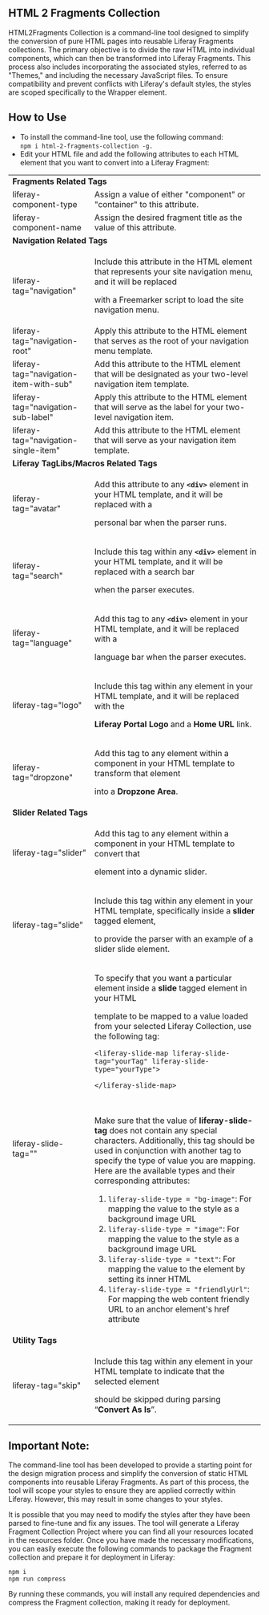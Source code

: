 ## **HTML 2 Fragments Collection**

HTML2Fragments Collection is a command-line tool designed to simplify the conversion of pure HTML pages into reusable Liferay Fragments collections. The primary objective is to divide the raw HTML into individual components, which can then be transformed into Liferay Fragments. This process also includes incorporating the associated styles, referred to as "Themes," and including the necessary JavaScript files. To ensure compatibility and prevent conflicts with Liferay's default styles, the styles are scoped specifically to the Wrapper element.

## **How to Use**

*   To install the command-line tool, use the following command:   
    `npm i html-2-fragments-collection -g.`
*   Edit your HTML file and add the following attributes to each HTML element that you want to convert into a Liferay Fragment:

<table><tbody><tr><td colspan="2"><strong>Fragments Related Tags</strong></td></tr><tr><td>liferay-component-type</td><td>Assign a value of either "component" or "container" to this attribute.</td></tr><tr><td>liferay-component-name</td><td>Assign the desired fragment title as the value of this attribute.</td></tr><tr><td colspan="2"><strong>Navigation Related Tags</strong></td></tr><tr><td>liferay-tag="navigation"</td><td><p>Include this attribute in the HTML element that represents your site navigation menu, and it will be replaced&nbsp;</p><p>with a Freemarker script to load the site navigation menu.</p></td></tr><tr><td>liferay-tag="navigation-root"</td><td>Apply this attribute to the HTML element that serves as the root of your navigation menu template.</td></tr><tr><td>liferay-tag="navigation-item-with-sub"</td><td>Add this attribute to the HTML element that will be designated as your two-level navigation item template.</td></tr><tr><td>liferay-tag="navigation-sub-label"</td><td>Apply this attribute to the HTML element that will serve as the label for your two-level navigation item.</td></tr><tr><td>liferay-tag="navigation-single-item"</td><td>Add this attribute to the HTML element that will serve as your navigation item template.</td></tr><tr><td colspan="2"><strong>Liferay TagLibs/Macros Related Tags</strong></td></tr><tr><td>liferay-tag="avatar"</td><td><p>Add this attribute to any <code><strong>&lt;div&gt;</strong></code> element in your HTML template, and it will be replaced with a&nbsp;</p><p>personal bar when the parser runs.</p></td></tr><tr><td>liferay-tag="search"</td><td><p>Include this tag within any <code><strong>&lt;div&gt;</strong></code> element in your HTML template, and it will be replaced with a search bar&nbsp;</p><p>when the parser executes.</p></td></tr><tr><td>liferay-tag="language"</td><td><p>Add this tag to any <code><strong>&lt;div&gt;</strong></code> element in your HTML template, and it will be replaced with a&nbsp;</p><p>language bar when the parser executes.</p></td></tr><tr><td>liferay-tag="logo"</td><td><p>Include this tag within any element in your HTML template, and it will be replaced with the&nbsp;</p><p><strong>Liferay Portal Logo</strong> and a <strong>Home URL</strong> link.</p></td></tr><tr><td>liferay-tag="dropzone"</td><td><p>Add this tag to any element within a component in your HTML template to transform that element&nbsp;</p><p>into a <strong>Dropzone Area</strong>.</p></td></tr><tr><td colspan="2"><strong>Slider Related Tags</strong></td></tr><tr><td>liferay-tag="slider"</td><td><p>Add this tag to any element within a component in your HTML template to convert that&nbsp;</p><p>element into a dynamic slider.</p></td></tr><tr><td>liferay-tag="slide"</td><td><p>Include this tag within any element in your HTML template, specifically inside a <strong>slider</strong> tagged element,&nbsp;</p><p>to provide the parser with an example of a slider slide element.</p></td></tr><tr><td>liferay-slide-tag=""</td><td><p>To specify that you want a particular element inside a <strong>slide</strong> tagged element in your HTML&nbsp;</p><p>template to be mapped to a value loaded from your selected Liferay Collection, use the following tag:</p><p><code>&lt;liferay-slide-map liferay-slide-tag="yourTag" liferay-slide-type="yourType"&gt;</code></p><p><code>&lt;/liferay-slide-map&gt;</code></p><p>&nbsp;</p><p>Make sure that the value of <strong>liferay-slide-tag</strong> does not contain any special characters. Additionally, this tag should be used in conjunction with another tag to specify the type of value you are mapping. Here are the available types and their corresponding attributes:</p><ol><li><code>liferay-slide-type = "bg-image"</code>: For mapping the value to the style as a background image URL</li><li><code>liferay-slide-type = "image"</code>: For mapping the value to the style as a background image URL</li><li><code>liferay-slide-type = "text"</code>: For mapping the value to the element by setting its inner HTML</li><li><code>liferay-slide-type = "friendlyUrl"</code>: For mapping the web content friendly URL to an anchor element's href attribute</li></ol><p><code></code></p></td></tr><tr><td colspan="2"><strong>Utility Tags</strong></td></tr><tr><td>liferay-tag="skip"</td><td><p>Include this tag within any element in your HTML template to indicate that the selected element&nbsp;</p><p>should be skipped during parsing “<strong>Convert As Is</strong>”.</p></td></tr></tbody></table>

## Important Note:

The command-line tool has been developed to provide a starting point for the design migration process and simplify the conversion of static HTML components into reusable Liferay Fragments. As part of this process, the tool will scope your styles to ensure they are applied correctly within Liferay. However, this may result in some changes to your styles.

It is possible that you may need to modify the styles after they have been parsed to fine-tune and fix any issues. The tool will generate a Liferay Fragment Collection Project where you can find all your resources located in the resources folder. Once you have made the necessary modifications, you can easily execute the following commands to package the Fragment collection and prepare it for deployment in Liferay:

```plaintext
npm i 
npm run compress
```

By running these commands, you will install any required dependencies and compress the Fragment collection, making it ready for deployment.
